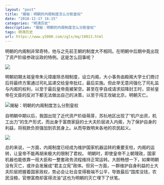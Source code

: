 ```yaml
---
layout: "post"
title: "揭秘：明朝的内阁制度怎么分割皇权"
date: "2018-12-17 16:15"
categories: "明清历史"
description: "揭秘：明朝的内阁制度怎么分割皇权"
tags: 明清历史
url: https://www.y5000.com/zgls/mq/10013.html
---
```






明朝的内阁制非常奇特，他与之先前王朝的制度大不相同。在明朝中后期中竟出现了资产阶级参政议政的特例。这是怎么回事呢？

![](https://img.y5000.com/uploads/allimg/170110/16205W119-0.jpg)

明朝初期太祖皇帝朱元璋废除丞相制度，设立内阁，大小事务由殿阁大学士们商讨后将最终方案通过司礼监递交给皇帝批红，最后实施。但此举无意间强化了司礼监与内阁的权利，以至于最后皇帝竟被架空。甚至在李自成请求招降封王时，崇祯皇帝在文臣的反对下都无法做出自己的决策，以至于闯王攻破北京，明朝灭亡。

![揭秘：明朝的内阁制度怎么分割皇权](/uploads/allimg/170110/6-1F110161I3557.JPG)

自明朝中期以后，我国出现了近代资产阶级萌芽，苏杭地区出现了“机户出资，机工出力”的生产形式，而出身于富商家庭的士大夫阶层进入内阁，为了保护自身的利益，将税款负担强加到农民身上。从而导致明末各地的农民起义。

![](https://img.y5000.com/uploads/allimg/170110/16205S634-1.jpg)

总的来说，一方面，内阁制度已经成为维护国家机器运转的重要支柱，内阁的运转，让皇帝不能再胡来极大的限制了君权。
明朝时，即使皇帝不上朝理政，国家机器也能依靠一班大臣和一整套政务流程维持正常运转。大胆畅想一下，如果明朝没有灭亡，或许会发展成“君主立宪”政体。但另一方面，一群维护自身利益的士大夫阶层把握着国家政权，势必会让社会变得极端不公平，导致最后“国库没钱，农民没粮，官僚富商却富得流油”这也为明朝的灭亡埋下了伏笔。
